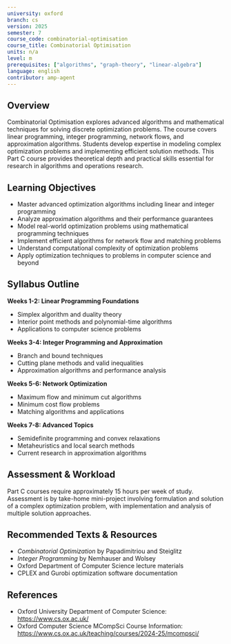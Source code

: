 ```yaml
---
university: oxford
branch: cs
version: 2025
semester: 7
course_code: combinatorial-optimisation
course_title: Combinatorial Optimisation
units: n/a
level: m
prerequisites: ["algorithms", "graph-theory", "linear-algebra"]
language: english
contributor: amp-agent
---
```


## Overview

Combinatorial Optimisation explores advanced algorithms and mathematical techniques for solving discrete optimization problems. The course covers linear programming, integer programming, network flows, and approximation algorithms. Students develop expertise in modeling complex optimization problems and implementing efficient solution methods. This Part C course provides theoretical depth and practical skills essential for research in algorithms and operations research.

## Learning Objectives

- Master advanced optimization algorithms including linear and integer programming
- Analyze approximation algorithms and their performance guarantees
- Model real-world optimization problems using mathematical programming techniques
- Implement efficient algorithms for network flow and matching problems
- Understand computational complexity of optimization problems
- Apply optimization techniques to problems in computer science and beyond

## Syllabus Outline

**Weeks 1-2: Linear Programming Foundations**
- Simplex algorithm and duality theory
- Interior point methods and polynomial-time algorithms
- Applications to computer science problems

**Weeks 3-4: Integer Programming and Approximation**
- Branch and bound techniques
- Cutting plane methods and valid inequalities
- Approximation algorithms and performance analysis

**Weeks 5-6: Network Optimization**
- Maximum flow and minimum cut algorithms
- Minimum cost flow problems
- Matching algorithms and applications

**Weeks 7-8: Advanced Topics**
- Semidefinite programming and convex relaxations
- Metaheuristics and local search methods
- Current research in approximation algorithms

## Assessment & Workload

Part C courses require approximately 15 hours per week of study. Assessment is by take-home mini-project involving formulation and solution of a complex optimization problem, with implementation and analysis of multiple solution approaches.

## Recommended Texts & Resources

- *Combinatorial Optimization* by Papadimitriou and Steiglitz
- *Integer Programming* by Nemhauser and Wolsey
- Oxford Department of Computer Science lecture materials
- CPLEX and Gurobi optimization software documentation

## References

- Oxford University Department of Computer Science: https://www.cs.ox.ac.uk/
- Oxford Computer Science MCompSci Course Information: https://www.cs.ox.ac.uk/teaching/courses/2024-25/mcompsci/
